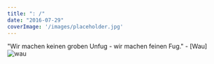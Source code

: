 ```yaml
---
title: ": /"
date: "2016-07-29"
coverImage: '/images/placeholder.jpg'
---
```


"Wir machen keinen groben Unfug - wir machen feinen Fug." - \[Wau\] ![wau](
https://upload.wikimedia.org/wikipedia/commons/2/24/Wau_Holland.jpg)
